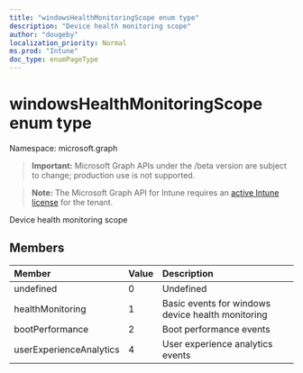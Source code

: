 ```yaml
---
title: "windowsHealthMonitoringScope enum type"
description: "Device health monitoring scope"
author: "dougeby"
localization_priority: Normal
ms.prod: "Intune"
doc_type: enumPageType
---
```


# windowsHealthMonitoringScope enum type

Namespace: microsoft.graph

> **Important:** Microsoft Graph APIs under the /beta version are subject to change; production use is not supported.

> **Note:** The Microsoft Graph API for Intune requires an [active Intune license](https://go.microsoft.com/fwlink/?linkid=839381) for the tenant.

Device health monitoring scope

## Members
|Member|Value|Description|
|:---|:---|:---|
|undefined|0|Undefined|
|healthMonitoring|1|Basic events for windows device health monitoring|
|bootPerformance|2|Boot performance events|
|userExperienceAnalytics|4|User experience analytics events|



